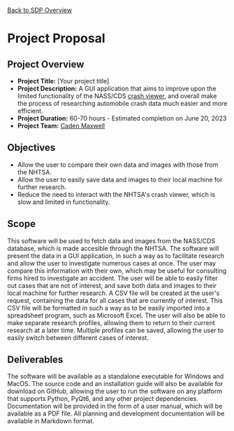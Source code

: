 [Back to SDP Overview](README.md)

# Project Proposal

## Project Overview

- **Project Title:** [Your project title]
- **Project Description:** A GUI application that aims to improve upon the limited functionality of the NASS/CDS [crash viewer](https://crashviewer.nhtsa.dot.gov/LegacyCDS/Search), and overall make the process of researching automobile crash data much easier and more efficient.
- **Project Duration:** 60-70 hours - Estimated completion on June 20, 2023
- **Project Team:** [Caden Maxwell](https://www.github.com/caden-maxwell)

## Objectives

- Allow the user to compare their own data and images with those from the NHTSA.
- Allow the user to easily save data and images to their local machine for further research.
- Reduce the need to interact with the NHTSA's crash viewer, which is slow and limited in functionality.

## Scope

This software will be used to fetch data and images from the NASS/CDS 
database, which is made accesible through the NHTSA. The software will 
present the data in a GUI application, in such a way as to facilitate 
research and allow the user to investigate numerous cases at once. The 
user may compare this information with their own, which may be useful 
for consulting firms hired to investigate an accident. The 
user will be able to easily filter out cases that are not of interest, 
and save both data and images to their local machine for further research. 
A CSV file will be created at the user's request, containing the data 
for all cases that are currently of interest. This CSV file will be 
formatted in such a way as to be easily imported into a spreadsheet 
program, such as Microsoft Excel. The user will also be able to make 
separate research profiles, allowing them to return to their current 
research at a later time. Multiple profiles can be saved, allowing the 
user to easily switch between different cases of interest. 

## Deliverables

The software will be available as a standalone executable for Windows and MacOS. The source code and an installation guide will also be available for download on GitHub, allowing the user to run the software on any platform that supports Python, PyQt6, and any other project dependencies. Documentation will be provided in the form of a user manual, which will be available as a PDF file. All planning and development documentation will be available in Markdown format.